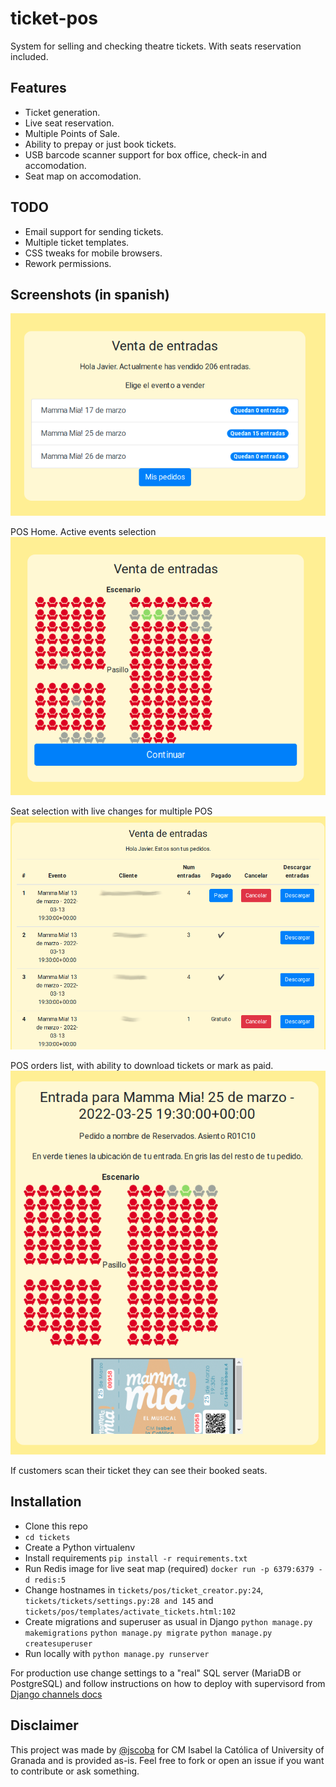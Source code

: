 # ticket-pos
System for selling and checking theatre tickets. With seats reservation included.

## Features
- Ticket generation.
- Live seat reservation.
- Multiple Points of Sale.
- Ability to prepay or just book tickets.
- USB barcode scanner support for box office, check-in and accomodation.
- Seat map on accomodation.

## TODO
- Email support for sending tickets.
- Multiple ticket templates.
- CSS tweaks for mobile browsers.
- Rework permissions.

## Screenshots (in spanish)

![POS Home](docs/pos_home.png)

POS Home. Active events selection
![Seat map](docs/seat_selection.png)

Seat selection with live changes for multiple POS
![Orders list](docs/pos_orders.png)

POS orders list, with ability to download tickets or mark as paid.
![Ticket scan](docs/ticket_scan.png)

If customers scan their ticket they can see their booked seats.

## Installation
- Clone this repo
- `cd tickets`
- Create a Python virtualenv
- Install requirements `pip install -r requirements.txt`
- Run Redis image for live seat map (required) `docker run -p 6379:6379 -d redis:5 `
- Change hostnames in `tickets/pos/ticket_creator.py:24`, `tickets/tickets/settings.py:28 and 145` and `tickets/pos/templates/activate_tickets.html:102`
- Create migrations and superuser as usual in Django 
`python manage.py makemigrations` `python manage.py migrate` `python manage.py createsuperuser`
- Run locally with `python manage.py runserver`

For production use change settings to a "real" SQL server (MariaDB or PostgreSQL) and follow instructions on how to deploy with supervisord from [Django channels docs](https://channels.readthedocs.io/en/stable/deploying.html)

## Disclaimer
This project was made by [@jscoba](https://github.com/jscoba) for CM Isabel la Católica of University of Granada and is provided as-is. Feel free to fork or open an issue if you want to contribute or ask something.